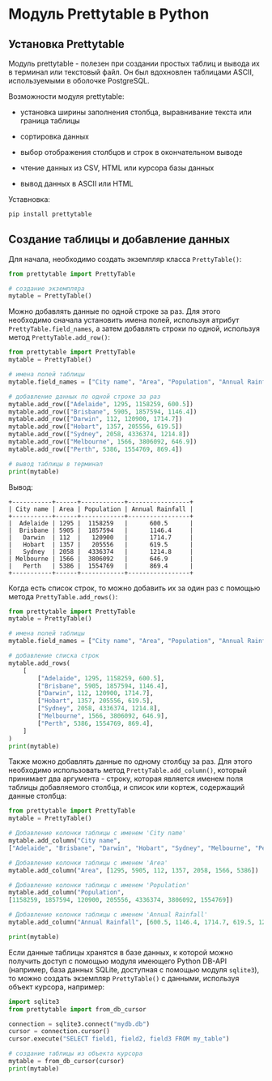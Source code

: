 
# Модуль Prettytable  в Python

## Установка Prettytable

Модуль prettytable - полезен при создании простых таблиц и вывода их в терминал или текстовый файл. Он был вдохновлен таблицами ASCII, используемыми в оболочке PostgreSQL.

Возможности модуля prettytable:

- установка ширины заполнения столбца, выравнивание текста или граница таблицы

- сортировка данных

- выбор отображения столбцов и строк в окончательном выводе

- чтение данных из CSV, HTML или курсора базы данных

- вывод данных в ASCII или HTML

Уставновка:

```bash
pip install prettytable
```

## Создание таблицы и добавление данных

Для начала, необходимо создать экземпляр класса ```PrettyTable()```:

```Python
from prettytable import PrettyTable

# создание экземпляра
mytable = PrettyTable()
```

Можно добавлять данные по одной строке за раз. Для этого необходимо сначала установить имена полей, используя атрибут ```PrettyTable.field_names```, а затем добавлять строки по одной, используя метод ```PrettyTable.add_row()```:

```Python
from prettytable import PrettyTable
mytable = PrettyTable()

# имена полей таблицы
mytable.field_names = ["City name", "Area", "Population", "Annual Rainfall"]

# добавление данных по одной строке за раз
mytable.add_row(["Adelaide", 1295, 1158259, 600.5])
mytable.add_row(["Brisbane", 5905, 1857594, 1146.4])
mytable.add_row(["Darwin", 112, 120900, 1714.7])
mytable.add_row(["Hobart", 1357, 205556, 619.5])
mytable.add_row(["Sydney", 2058, 4336374, 1214.8])
mytable.add_row(["Melbourne", 1566, 3806092, 646.9])
mytable.add_row(["Perth", 5386, 1554769, 869.4])

# вывод таблицы в терминал
print(mytable)
```

Вывод:

```text
+-----------+------+------------+-----------------+
| City name | Area | Population | Annual Rainfall |
+-----------+------+------------+-----------------+
|  Adelaide | 1295 |  1158259   |      600.5      |
|  Brisbane | 5905 |  1857594   |      1146.4     |
|   Darwin  | 112  |   120900   |      1714.7     |
|   Hobart  | 1357 |   205556   |      619.5      |
|   Sydney  | 2058 |  4336374   |      1214.8     |
| Melbourne | 1566 |  3806092   |      646.9      |
|   Perth   | 5386 |  1554769   |      869.4      |
+-----------+------+------------+-----------------+
```

Когда есть список строк, то можно добавить их за один раз с помощью метода ```PrettyTable.add_rows()```:

```Python
from prettytable import PrettyTable
mytable = PrettyTable()

# имена полей таблицы
mytable.field_names = ["City name", "Area", "Population", "Annual Rainfall"]

# добавление списка строк
mytable.add_rows(
    [
        ["Adelaide", 1295, 1158259, 600.5],
        ["Brisbane", 5905, 1857594, 1146.4],
        ["Darwin", 112, 120900, 1714.7],
        ["Hobart", 1357, 205556, 619.5],
        ["Sydney", 2058, 4336374, 1214.8],
        ["Melbourne", 1566, 3806092, 646.9],
        ["Perth", 5386, 1554769, 869.4],
    ]
)
print(mytable)
```

Также можно добавлять данные по одному столбцу за раз. Для этого необходимо использовать метод ```PrettyTable.add_column()```, который принимает два аргумента - строку, которая является именем поля таблицы добавляемого столбца, и список или кортеж, содержащий данные столбца:

```Python
from prettytable import PrettyTable
mytable = PrettyTable()

# Добавление колонки таблицы с именем 'City name'
mytable.add_column("City name",
["Adelaide", "Brisbane", "Darwin", "Hobart", "Sydney", "Melbourne", "Perth"])

# Добавление колонки таблицы с именем 'Area'
mytable.add_column("Area", [1295, 5905, 112, 1357, 2058, 1566, 5386])

# Добавление колонки таблицы с именем 'Population'
mytable.add_column("Population", 
[1158259, 1857594, 120900, 205556, 4336374, 3806092, 1554769])

# Добавление колонки таблицы с именем 'Annual Rainfall'
mytable.add_column("Annual Rainfall", [600.5, 1146.4, 1714.7, 619.5, 1214.8, 646.9, 869.4])

print(mytable)
```

Если данные таблицы хранятся в базе данных, к которой можно получить доступ с помощью модуля имеющего Python DB-API (например, база данных SQLite, доступная с помощью модуля ```sqlite3```), то можно создать экземпляр ```PrettyTable()``` с данными, используя объект курсора, например:

```Python
import sqlite3
from prettytable import from_db_cursor

connection = sqlite3.connect("mydb.db")
cursor = connection.cursor()
cursor.execute("SELECT field1, field2, field3 FROM my_table")

# создание таблицы из объекта курсора
mytable = from_db_cursor(cursor)
print(mytable)
```
